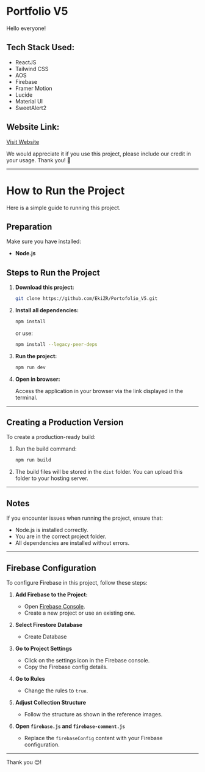 # Portfolio V5

Hello everyone!



## Tech Stack Used:
- ReactJS
- Tailwind CSS
- AOS
- Firebase
- Framer Motion
- Lucide
- Material UI
- SweetAlert2

## Website Link:
[Visit Website](https://something.com/)

We would appreciate it if you use this project, please include our credit in your usage. Thank you! 🙏

---

# How to Run the Project

Here is a simple guide to running this project.

## Preparation

Make sure you have installed:

- **Node.js**

## Steps to Run the Project

1. **Download this project:**

   ```bash
   git clone https://github.com/EkiZR/Portofolio_V5.git
   ```

2. **Install all dependencies:**

   ```bash
   npm install
   ```
   or use:
   
    ```bash
   npm install --legacy-peer-deps
   ```

3. **Run the project:**
   
   ```bash
   npm run dev
   ```

4. **Open in browser:**

   Access the application in your browser via the link displayed in the terminal.

---

## Creating a Production Version

To create a production-ready build:

1. Run the build command:

   ```bash
   npm run build
   ```

2. The build files will be stored in the `dist` folder. You can upload this folder to your hosting server.

---

## Notes

If you encounter issues when running the project, ensure that:

- Node.js is installed correctly.
- You are in the correct project folder.
- All dependencies are installed without errors.

---

## Firebase Configuration

To configure Firebase in this project, follow these steps:

1. **Add Firebase to the Project:**
   - Open [Firebase Console](https://console.firebase.google.com/).
   - Create a new project or use an existing one.

2. **Select Firestore Database**
   - Create Database

3. **Go to Project Settings**
    - Click on the settings icon in the Firebase console.
    - Copy the Firebase config details.

4. **Go to Rules**
   - Change the rules to `true`.

5. **Adjust Collection Structure**
   - Follow the structure as shown in the reference images.

6. **Open `firebase.js` and `firebase-comment.js`**
   - Replace the `firebaseConfig` content with your Firebase configuration.

---

Thank you 😊!


